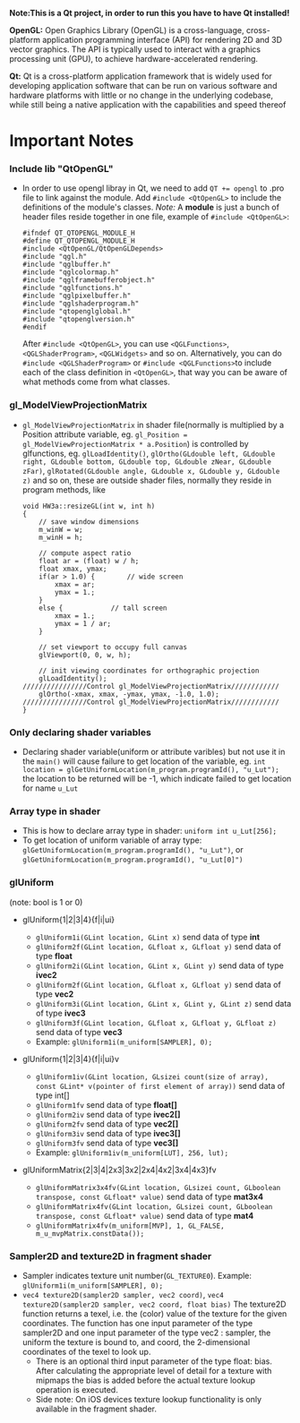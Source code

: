 **Note:This is a Qt project, in order to run this you have to have Qt installed!**

**OpenGL:** Open Graphics Library (OpenGL) is a cross-language, cross-platform application programming interface (API) for rendering 2D and 3D vector graphics. The API is typically used to interact with a graphics processing unit (GPU), to achieve hardware-accelerated rendering.

**Qt:** Qt is a cross-platform application framework that is widely used for developing application software that can be run on various software and hardware platforms with little or no change in the underlying codebase, while still being a native application with the capabilities and speed thereof

Important Notes
===============

### Include lib "QtOpenGL"

- In order to use opengl libray in Qt, we need to add `QT += opengl` to .pro file to link against the module. Add `#include <QtOpenGL>` to include the definitions of the module's classes. *Note:* A **module** is just a bunch of header files reside together in one file, example of `#include <QtOpenGL>`:
  ```
  #ifndef QT_QTOPENGL_MODULE_H
  #define QT_QTOPENGL_MODULE_H
  #include <QtOpenGL/QtOpenGLDepends>
  #include "qgl.h"
  #include "qglbuffer.h"
  #include "qglcolormap.h"
  #include "qglframebufferobject.h"
  #include "qglfunctions.h"
  #include "qglpixelbuffer.h"
  #include "qglshaderprogram.h"
  #include "qtopenglglobal.h"
  #include "qtopenglversion.h"
  #endif

  ```
  After `#include <QtOpenGL>`, you can use `<QGLFunctions>`, `<QGLShaderProgram>`, `<QGLWidgets>` and so on. Alternatively, you can do `#include <QGLShaderProgram>` or `#include <QGLFunctions>`to include each of the class definition in `<QtOpenGL>`, that way you can be aware of what methods come from what classes.

### gl_ModelViewProjectionMatrix
- `gl_ModelViewProjectionMatrix` in shader file(normally is multiplied by a Position attribute variable, eg. `gl_Position = gl_ModelViewProjectionMatrix * a.Position`) is controlled by glfunctions, eg. `glLoadIdentity()`,
	`glOrtho(GLdouble left, GLdouble right, GLdouble bottom, GLdouble top, GLdouble zNear, GLdouble zFar)`, `glRotated(GLdouble angle, GLdouble x, GLdouble y, GLdouble z)` and so on, these are outside shader files, normally they reside in program methods, like
  ```
  void HW3a::resizeGL(int w, int h)
  {
	  // save window dimensions
	  m_winW = w;
	  m_winH = h;

	  // compute aspect ratio
	  float ar = (float) w / h;
	  float xmax, ymax;
	  if(ar > 1.0) {		// wide screen
		  xmax = ar;
		  ymax = 1.;
	  }
	  else {			// tall screen
		  xmax = 1.;
		  ymax = 1 / ar;
	  }

	  // set viewport to occupy full canvas
	  glViewport(0, 0, w, h);

	  // init viewing coordinates for orthographic projection
	  glLoadIdentity();                               ////////////////Control gl_ModelViewProjectionMatrix//////////// 
	  glOrtho(-xmax, xmax, -ymax, ymax, -1.0, 1.0);   ////////////////Control gl_ModelViewProjectionMatrix//////////// 
  }
  ```
  
### Only declaring shader variables


- Declaring shader variable(uniform or attribute varibles) but not use it in the `main()` will cause failure to get location of the variable, eg. `int location = glGetUniformLocation(m_program.programId(), "u_Lut");` the location to be returned will be -1, which indicate failed to get location for name `u_Lut`

### Array type in shader

- This is how to declare array type in shader: `uniform int u_Lut[256];`
- To get location of uniform variable of array type: `glGetUniformLocation(m_program.programId(), "u_Lut")`, or `glGetUniformLocation(m_program.programId(), "u_Lut[0]")`


### glUniform  
(note: bool is 1 or 0)

- glUniform{1|2|3|4}{f|i|ui} 
  * `glUniform1i(GLint location, GLint x)` send data of type **int**
  * `glUniform2f(GLint location, GLfloat x, GLfloat y)` send data of type **float**
  * `glUniform2i(GLint location, GLint x, GLint y)` send data of type **ivec2**
  * `glUniform2f(GLint location, GLfloat x, GLfloat y)` send data of type **vec2**
  * `glUniform3i(GLint location, GLint x, GLint y, GLint z)` send data of type **ivec3**
  * `glUniform3f(GLint location, GLfloat x, GLfloat y, GLfloat z)` send data of type **vec3**
  *  Example: `glUniform1i(m_uniform[SAMPLER], 0);`
- glUniform{1|2|3|4}{f|i|ui}v 
  * `glUniform1iv(GLint location, GLsizei count(size of array), const GLint* v(pointer of first element of array))` send data of type int[]
  * `glUniform1fv` send data of type **float[]**
  * `glUniform2iv` send data of type **ivec2[]**
  * `glUniform2fv` send data of type **vec2[]**
  * `glUniform3iv` send data of type **ivec3[]**
  * `glUniform3fv` send data of type **vec3[]**
  * Example: `glUniform1iv(m_uniform[LUT], 256, lut);`

- glUniformMatrix{2|3|4|2x3|3x2|2x4|4x2|3x4|4x3}fv
  * `glUniformMatrix3x4fv(GLint location, GLsizei count, GLboolean transpose, const GLfloat* value)` send data of type **mat3x4**
  * `glUniformMatrix4fv(GLint location, GLsizei count, GLboolean transpose, const GLfloat* value)` send data of type **mat4**
  * `glUniformMatrix4fv(m_uniform[MVP], 1, GL_FALSE, m_u_mvpMatrix.constData());`

### Sampler2D and texture2D in fragment shader
- Sampler indicates texture unit number(`GL_TEXTURE0`). Example: `glUniform1i(m_uniform[SAMPLER], 0);`
- `vec4 texture2D(sampler2D sampler, vec2 coord)`, `vec4 texture2D(sampler2D sampler, vec2 coord, float bias)`
The texture2D function returns a texel, i.e. the (color) value of the texture for the given coordinates. The function has one input parameter of the type sampler2D and one input parameter of the type vec2 : sampler, the uniform the texture is bound to, and coord, the 2-dimensional coordinates of the texel to look up.
  * There is an optional third input parameter of the type float: bias. After calculating the appropriate level of detail for a texture with mipmaps the bias is added before the actual texture lookup operation is executed.
  * Side note: On iOS devices texture lookup functionality is only available in the fragment shader.
